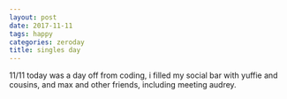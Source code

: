 ```yaml
---
layout: post
date: 2017-11-11
tags: happy
categories: zeroday
title: singles day
---
```


11/11 today was a day off from coding, i filled my social bar with yuffie and cousins, and max and other friends, including meeting audrey.
